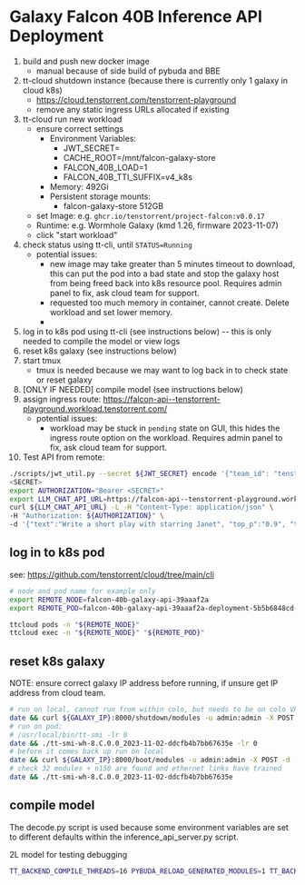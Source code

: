 # Galaxy Falcon 40B Inference API Deployment

1. build and push new docker image
    - manual because of side build of pybuda and BBE
2. tt-cloud shutdown instance (because there is currently only 1 galaxy in cloud k8s)
    - https://cloud.tenstorrent.com/tenstorrent-playground
    - remove any static ingress URLs allocated if existing
3. tt-cloud run new workload
    - ensure correct settings
        - Environment Variables:
            - JWT_SECRET=<SECRET>
            - CACHE_ROOT=/mnt/falcon-galaxy-store
            - FALCON_40B_LOAD=1
            - FALCON_40B_TTI_SUFFIX=v4_k8s
        - Memory: 492Gi
        - Persistent storage mounts:
            - falcon-galaxy-store 512GB
    - set Image: e.g. `ghcr.io/tenstorrent/project-falcon:v0.0.17`
    - Runtime: e.g. Wormhole Galaxy (kmd 1.26, firmware 2023-11-07)
    - click "start workload"
4. check status using tt-cli, until `STATUS=Running`
    - potential issues:
        - new image may take greater than 5 minutes timeout to download, this can put the pod into a bad state and stop the galaxy host from being freed back into k8s resource pool. Requires admin panel to fix, ask cloud team for support.
        - requested too much memory in container, cannot create. Delete workload and set lower memory.
        - 
5. log in to k8s pod using tt-cli (see instructions below) -- this is only needed to compile the model or view logs
6. reset k8s galaxy (see instructions below)
7. start tmux
    - tmux is needed because we may want to log back in to check state or reset galaxy
8. [ONLY IF NEEDED] compile model (see instructions below)
12. assign ingress route: https://falcon-api--tenstorrent-playground.workload.tenstorrent.com/
    - potential issues:
        - workload may be stuck in `pending` state on GUI, this hides the ingress route option on the workload. Requires admin panel to fix, ask cloud team for support.
13. Test API from remote:
```bash
./scripts/jwt_util.py --secret ${JWT_SECRET} encode '{"team_id": "tenstorrent", "token_id":"debug-test"}'
<SECRET>
export AUTHORIZATION="Bearer <SECRET>"
export LLM_CHAT_API_URL=https://falcon-api--tenstorrent-playground.workload.tenstorrent.com/predictions/falcon40b
curl ${LLM_CHAT_API_URL} -L -H "Content-Type: application/json" \
-H "Authorization: ${AUTHORIZATION}" \
-d '{"text":"Write a short play with starring Janet", "top_p":"0.9", "top_k": "40", "temperature": "1.2", "max_tokens": "128"}'
```

## log in to k8s pod
see: https://github.com/tenstorrent/cloud/tree/main/cli
```bash
# node and pod name for example only
export REMOTE_NODE=falcon-40b-galaxy-api-39aaaf2a
export REMOTE_POD=falcon-40b-galaxy-api-39aaaf2a-deployment-5b5b6848cd-zzlbj

ttcloud pods -n "${REMOTE_NODE}"
ttcloud exec -n "${REMOTE_NODE}" "${REMOTE_POD}"
```

## reset k8s galaxy
NOTE: ensure correct galaxy IP address before running, if unsure get IP address from cloud team.
```bash
# run on local, cannot run from within colo, but needs to be on colo VPN
date && curl ${GALAXY_IP}:8000/shutdown/modules -u admin:admin -X POST -s '{"groups": null}'
# run on pod:
# /usr/local/bin/tt-smi -lr 0
date && ./tt-smi-wh-8.C.0.0_2023-11-02-ddcfb4b7bb67635e -lr 0
# before it comes back up run on local
date && curl ${GALAXY_IP}:8000/boot/modules -u admin:admin -X POST -d '{"groups": null}'
# check 32 modules + n150 are found and ethernet links have trained
date && ./tt-smi-wh-8.C.0.0_2023-11-02-ddcfb4b7bb67635e
```

## compile model

The decode.py script is used because some environment variables are set to different defaults within the inference_api_server.py script.

2L model for testing debugging
```bash
TT_BACKEND_COMPILE_THREADS=16 PYBUDA_RELOAD_GENERATED_MODULES=1 TT_BACKEND_DRAM_POLLING_FREQUENCY=64 TT_BACKEND_PROFILER=1 PYBUDA_DEVICE_EMBEDDINGS=1 PYBUDA_MICROBATCH_LOOPING=1 python inference-api/decode_v0.py --mode sequential -l 2 --version efficient-40b -d silicon --arch nebula-galaxy --num-tokens 500 --user-rows 32 --precision bf16 --num-chips 32 -mf 8 --log-level DEBUG --opt-level 4 --hf-cache /mnt/falcon-galaxy-store/hf_cache/ --enable-tvm-cache --load-pretrained -odlmh -plmh -fv --top-k 64 --top-p 0.9 --flash-decode --save /mnt/falcon-galaxy-store/tti_cache/flash_decode_2l_v5_k8s_test.tti --model tiiuae/falcon-40b-instruct
```